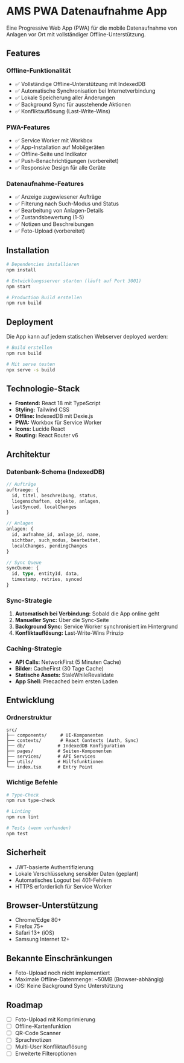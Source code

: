 # AMS PWA Datenaufnahme App

Eine Progressive Web App (PWA) für die mobile Datenaufnahme von Anlagen vor Ort mit vollständiger Offline-Unterstützung.

## Features

### Offline-Funktionalität
- ✅ Vollständige Offline-Unterstützung mit IndexedDB
- ✅ Automatische Synchronisation bei Internetverbindung
- ✅ Lokale Speicherung aller Änderungen
- ✅ Background Sync für ausstehende Aktionen
- ✅ Konfliktauflösung (Last-Write-Wins)

### PWA-Features
- ✅ Service Worker mit Workbox
- ✅ App-Installation auf Mobilgeräten
- ✅ Offline-Seite und Indikator
- ✅ Push-Benachrichtigungen (vorbereitet)
- ✅ Responsive Design für alle Geräte

### Datenaufnahme-Features
- ✅ Anzeige zugewiesener Aufträge
- ✅ Filterung nach Such-Modus und Status
- ✅ Bearbeitung von Anlagen-Details
- ✅ Zustandsbewertung (1-5)
- ✅ Notizen und Beschreibungen
- ✅ Foto-Upload (vorbereitet)

## Installation

```bash
# Dependencies installieren
npm install

# Entwicklungsserver starten (läuft auf Port 3001)
npm start

# Production Build erstellen
npm run build
```

## Deployment

Die App kann auf jedem statischen Webserver deployed werden:

```bash
# Build erstellen
npm run build

# Mit serve testen
npx serve -s build
```

## Technologie-Stack

- **Frontend:** React 18 mit TypeScript
- **Styling:** Tailwind CSS
- **Offline:** IndexedDB mit Dexie.js
- **PWA:** Workbox für Service Worker
- **Icons:** Lucide React
- **Routing:** React Router v6

## Architektur

### Datenbank-Schema (IndexedDB)

```typescript
// Aufträge
auftraege: {
  id, titel, beschreibung, status,
  liegenschaften, objekte, anlagen,
  lastSynced, localChanges
}

// Anlagen
anlagen: {
  id, aufnahme_id, anlage_id, name,
  sichtbar, such_modus, bearbeitet,
  localChanges, pendingChanges
}

// Sync Queue
syncQueue: {
  id, type, entityId, data,
  timestamp, retries, synced
}
```

### Sync-Strategie

1. **Automatisch bei Verbindung:** Sobald die App online geht
2. **Manueller Sync:** Über die Sync-Seite
3. **Background Sync:** Service Worker synchronisiert im Hintergrund
4. **Konfliktauflösung:** Last-Write-Wins Prinzip

### Caching-Strategie

- **API Calls:** NetworkFirst (5 Minuten Cache)
- **Bilder:** CacheFirst (30 Tage Cache)
- **Statische Assets:** StaleWhileRevalidate
- **App Shell:** Precached beim ersten Laden

## Entwicklung

### Ordnerstruktur

```
src/
├── components/     # UI-Komponenten
├── contexts/       # React Contexts (Auth, Sync)
├── db/            # IndexedDB Konfiguration
├── pages/         # Seiten-Komponenten
├── services/      # API Services
├── utils/         # Hilfsfunktionen
└── index.tsx      # Entry Point
```

### Wichtige Befehle

```bash
# Type-Check
npm run type-check

# Linting
npm run lint

# Tests (wenn vorhanden)
npm test
```

## Sicherheit

- JWT-basierte Authentifizierung
- Lokale Verschlüsselung sensibler Daten (geplant)
- Automatisches Logout bei 401-Fehlern
- HTTPS erforderlich für Service Worker

## Browser-Unterstützung

- Chrome/Edge 80+
- Firefox 75+
- Safari 13+ (iOS)
- Samsung Internet 12+

## Bekannte Einschränkungen

- Foto-Upload noch nicht implementiert
- Maximale Offline-Datenmenge: ~50MB (Browser-abhängig)
- iOS: Keine Background Sync Unterstützung

## Roadmap

- [ ] Foto-Upload mit Komprimierung
- [ ] Offline-Kartenfunktion
- [ ] QR-Code Scanner
- [ ] Sprachnotizen
- [ ] Multi-User Konfliktauflösung
- [ ] Erweiterte Filteroptionen